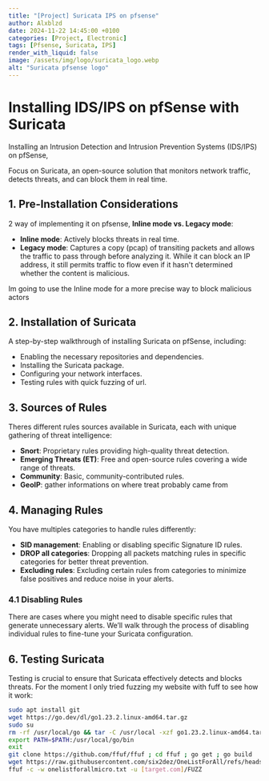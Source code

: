 ```yaml
---
title: "[Project] Suricata IPS on pfsense"
author: Alxblzd
date: 2024-11-22 14:45:00 +0100
categories: [Project, Electronic]
tags: [Pfsense, Suricata, IPS]
render_with_liquid: false
image: /assets/img/logo/suricata_logo.webp
alt: "Suricata pfsense logo"
---
```



# Installing IDS/IPS on pfSense with Suricata

Installing an Intrusion Detection and Intrusion Prevention Systems (IDS/IPS) on pfSense,

Focus on Suricata, an open-source solution that monitors network traffic, detects threats, and can block them in real time. 

## 1. Pre-Installation Considerations

2 way of implementing it on pfsense, **Inline mode vs. Legacy mode**:

- **Inline mode**: Actively blocks threats in real time.
- **Legacy mode**: Captures a copy (pcap) of transiting packets and allows the traffic to pass through before analyzing it. While it can block an IP address, it still permits traffic to flow even if it hasn't determined whether the content is malicious.

Im going to use the Inline mode for a more precise way to block malicious actors

## 2. Installation of Suricata

A step-by-step walkthrough of installing Suricata on pfSense, including:

- Enabling the necessary repositories and dependencies.
- Installing the Suricata package.
- Configuring your network interfaces.
- Testing rules with quick fuzzing of url.

## 3. Sources of Rules

Theres different rules sources available in Suricata, each with unique gathering of threat intelligence:

- **Snort**: Proprietary rules providing high-quality threat detection.
- **Emerging Threats (ET)**: Free and open-source rules covering a wide range of threats.
- **Community**: Basic, community-contributed rules.
- **GeoIP**: gather informations on where treat probably came from
  

## 4. Managing Rules

You have multiples categories to handle rules differently:

- **SID management**: Enabling or disabling specific Signature ID rules.
- **DROP all categories**: Dropping all packets matching rules in specific categories for better threat prevention.
- **Excluding rules**: Excluding certain rules from categories to minimize false positives and reduce noise in your alerts.

### 4.1 Disabling Rules

There are cases where you might need to disable specific rules that generate unnecessary alerts. We’ll walk through the process of disabling individual rules to fine-tune your Suricata configuration.

## 6. Testing Suricata

Testing is crucial to ensure that Suricata effectively detects and blocks threats. 
For the moment I only tried fuzzing my website with fuff to see how it work:


```bash
sudo apt install git
wget https://go.dev/dl/go1.23.2.linux-amd64.tar.gz
sudo su
rm -rf /usr/local/go && tar -C /usr/local -xzf go1.23.2.linux-amd64.tar.gz
export PATH=$PATH:/usr/local/go/bin
exit
git clone https://github.com/ffuf/ffuf ; cd ffuf ; go get ; go build
wget https://raw.githubusercontent.com/six2dez/OneListForAll/refs/heads/main/onelistforallmicro.txt
ffuf -c -w onelistforallmicro.txt -u [target.com]/FUZZ
```